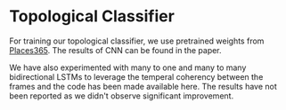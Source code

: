 # Topological Classifier

For training our topological classifier, we use pretrained weights from [Places365](). The results of CNN can be found in the paper.

We have also experimented with many to one and many to many bidirectional LSTMs to leverage the temperal coherency between the frames and the code has been made available here. The results have not been reported as we didn't observe significant improvement.
